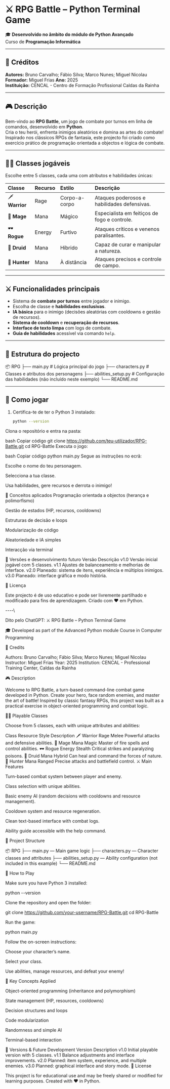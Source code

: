 # ⚔️ RPG Battle – Python Terminal Game

🎓 **Desenvolvido no âmbito do módulo de Python Avançado**  
Curso de **Programação Informática**

---

## 👥 Créditos

**Autores:** Bruno Carvalho; Fábio Silva; Marco Nunes; Miguel Nicolau  
**Formador:** Miguel Frias 
**Ano:** 2025  
**Instituição:** CENCAL - Centro de Formação Profissional Caldas da Rainha

---

## 🎮 Descrição

Bem-vindo ao **RPG Battle**, um jogo de combate por turnos em linha de comandos, desenvolvido em **Python**.  
Cria o teu herói, enfrenta inimigos aleatórios e domina as artes do combate!  
Inspirado nos clássicos RPGs de fantasia, este projecto foi criado como exercício prático de programação orientada a objectos e lógica de combate.

---

## 🧙‍♂️ Classes jogáveis

Escolhe entre 5 classes, cada uma com atributos e habilidades únicas:

| Classe | Recurso | Estilo | Descrição |
|:-------|:---------|:--------|:-----------|
| 🗡️ **Warrior** | Rage | Corpo-a-corpo | Ataques poderosos e habilidades defensivas. |
| 🔮 **Mage** | Mana | Mágico | Especialista em feitiços de fogo e controle. |
| 🕶️ **Rogue** | Energy | Furtivo | Ataques críticos e venenos paralisantes. |
| 🌿 **Druid** | Mana | Híbrido | Capaz de curar e manipular a natureza. |
| 🏹 **Hunter** | Mana | À distância | Ataques precisos e controle de campo. |

---

## ⚔️ Funcionalidades principais

- Sistema de **combate por turnos** entre jogador e inimigo.  
- Escolha de classe e **habilidades exclusivas**.  
- **IA básica** para o inimigo (decisões aleatórias com cooldowns e gestão de recursos).  
- **Sistema de cooldown** e **recuperação de recursos**.  
- **Interface de texto limpa** com logs de combate.  
- **Guia de habilidades** acessível via comando `help`.  

---

## 🧩 Estrutura do projecto

📦 RPG
├── main.py # Lógica principal do jogo
├── characters.py # Classes e atributos dos personagens
├── abilities_setup.py # Configuração das habilidades (não incluído neste exemplo)
└── README.md


---

## 🚀 Como jogar

1. Certifica-te de ter o Python 3 instalado:
   ```bash
   python --version
Clona o repositório e entra na pasta:

bash
Copiar código
git clone https://github.com/teu-utilizador/RPG-Battle.git
cd RPG-Battle
Executa o jogo:

bash
Copiar código
python main.py
Segue as instruções no ecrã:

Escolhe o nome do teu personagem.

Selecciona a tua classe.

Usa habilidades, gere recursos e derrota o inimigo!

🧠 Conceitos aplicados
Programação orientada a objectos (herança e polimorfismo)

Gestão de estados (HP, recursos, cooldowns)

Estruturas de decisão e loops

Modularização de código

Aleatoriedade e IA simples

Interacção via terminal

🧭 Versões e desenvolvimento futuro
Versão	Descrição
v1.0	Versão inicial jogável com 5 classes.
v1.1	Ajustes de balanceamento e melhorias de interface.
v2.0	Planeado: sistema de itens, experiência e múltiplos inimigos.
v3.0	Planeado: interface gráfica e modo história.

📜 Licença

Este projecto é de uso educativo e pode ser livremente partilhado e modificado para fins de aprendizagem.
Criado com ❤️ em Python.

\----\

Dito pelo ChatGPT:
⚔️ RPG Battle – Python Terminal Game

🎓 Developed as part of the Advanced Python module
Course in Computer Programming

👥 Credits

Authors: Bruno Carvalho; Fábio Silva; Marco Nunes; Miguel Nicolau
Instructor: Miguel Frias
Year: 2025
Institution: CENCAL - Professional Training Center, Caldas da Rainha

🎮 Description

Welcome to RPG Battle, a turn-based command-line combat game developed in Python.
Create your hero, face random enemies, and master the art of battle!
Inspired by classic fantasy RPGs, this project was built as a practical exercise in object-oriented programming and combat logic.

🧙‍♂️ Playable Classes

Choose from 5 classes, each with unique attributes and abilities:

Class	Resource	Style	Description
🗡️ Warrior	Rage	Melee	Powerful attacks and defensive abilities.
🔮 Mage	Mana	Magic	Master of fire spells and control abilities.
🕶️ Rogue	Energy	Stealth	Critical strikes and paralyzing poisons.
🌿 Druid	Mana	Hybrid	Can heal and command the forces of nature.
🏹 Hunter	Mana	Ranged	Precise attacks and battlefield control.
⚔️ Main Features

Turn-based combat system between player and enemy.

Class selection with unique abilities.

Basic enemy AI (random decisions with cooldowns and resource management).

Cooldown system and resource regeneration.

Clean text-based interface with combat logs.

Ability guide accessible with the help command.

🧩 Project Structure

📦 RPG
├── main.py — Main game logic
├── characters.py — Character classes and attributes
├── abilities_setup.py — Ability configuration (not included in this example)
└── README.md

🚀 How to Play

Make sure you have Python 3 installed:

python --version


Clone the repository and open the folder:

git clone https://github.com/your-username/RPG-Battle.git
cd RPG-Battle


Run the game:

python main.py


Follow the on-screen instructions:

Choose your character’s name.

Select your class.

Use abilities, manage resources, and defeat your enemy!

🧠 Key Concepts Applied

Object-oriented programming (inheritance and polymorphism)

State management (HP, resources, cooldowns)

Decision structures and loops

Code modularization

Randomness and simple AI

Terminal-based interaction

🧭 Versions & Future Development
Version	Description
v1.0	Initial playable version with 5 classes.
v1.1	Balance adjustments and interface improvements.
v2.0	Planned: item system, experience, and multiple enemies.
v3.0	Planned: graphical interface and story mode.
📜 License

This project is for educational use and may be freely shared or modified for learning purposes.
Created with ❤️ in Python.

